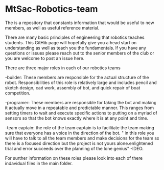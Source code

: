# MtSac-Robotics-team
The is a repository that constants information that would be useful to new members, as well as useful reference material. 

There are many basic principles of engineering that robotics teaches students. This GitHib page will hopefully give you a head start on understanding as well as 
teach you the fundamentals. If you have any questions or issues please reach out to the senior members of the club or you are welcome to post an issue here.

There are three major roles in each of our robotics teams

-builder:
These members are responsible for the actual structure of the robot. Responsibilities of this role is relatively large and includes pencil and sketch design, cad work, assembly of bot, and quick repair of boat competition.

-programer: 
These members are responsible for taking the bot and making it actually move in a repeatable and predictable manner. This ranges from setting timers to wait and execute 
specific actions to putting on a myriad of sensors so that the bot knows exactly where it is at any point and time.

-team captain:
the role of the team captain is to facilitate the team making sure that everyone has a voice in the direction of the bot. " in this role you will have to talk to all the team members and make decisions for the team so there is a focused direction but the project is not yours alone.enlightened trial and error succeeds over the planning of the lone genius" -IDEO.

For surther information on these roles please look into each of there indavidual files in the main folder.
